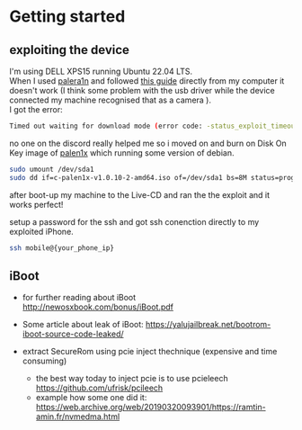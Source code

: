 
# Getting started

## exploiting the device
I'm using DELL XPS15 running Ubuntu 22.04 LTS.  
When I used [palera1n](https://github.com/palera1n/palera1n) and followed [this guide](https://ios.cfw.guide/installing-palera1n/?tab=linux#running-palera1n-1) directly from my computer it doesn't work (I think some problem with the usb driver while the device connected my machine recognised that as a camera ).   
I got the error:
```bash
Timed out waiting for download mode (error code: -status_exploit_timeout_error)
```
no one on the discord really helped me so i moved on and burn on Disk On Key image of [palen1x](https://github.com/palera1n/palen1x/releases/download/1.1.10-1/c-palen1x-v1.0.10-2-amd64.iso) which running some version of debian.  
```bash
sudo umount /dev/sda1
sudo dd if=c-palen1x-v1.0.10-2-amd64.iso of=/dev/sda1 bs=8M status=progress
```
after boot-up my machine to the Live-CD and ran the the exploit and it works perfect!  

setup a password for the ssh and got ssh conenction directly to my exploited iPhone.
```bash
ssh mobile@{your_phone_ip}
```

## iBoot 
* for further reading about iBoot  
	http://newosxbook.com/bonus/iBoot.pdf
* Some article about leak of iBoot:
	https://yalujailbreak.net/bootrom-iboot-source-code-leaked/

* extract SecureRom using pcie inject thechnique (expensive and time consuming)
	* the best way today to inject pcie is to use pcieleech
		https://github.com/ufrisk/pcileech
	* example how some one did it:
		https://web.archive.org/web/20190320093901/https://ramtin-amin.fr/nvmedma.html

	
## 
